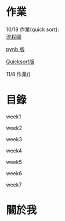 # 作業
10/18 作業(quick sort):  
[流程圖](https://github.com/Trista1122/note/blob/master/week04/%E6%B5%81%E7%A8%8B%E5%9C%96.jpg)  

[pynb 版](https://github.com/Trista1122/note/blob/master/week04/HW.1%20quick%20sort.ipynb)

[Quicksort版](https://github.com/Trista1122/note/blob/master/week04/HW01.md)

11/8 作業()

# 目錄
week1

week2

week3

week4

week5

week6

week7

# 關於我
